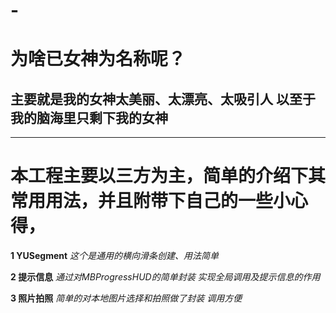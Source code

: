 # -

# 为啥已女神为名称呢？
## 主要就是我的女神太美丽、太漂亮、太吸引人 以至于我的脑海里只剩下我的女神 
-------------

# 本工程主要以三方为主，简单的介绍下其常用用法，并且附带下自己的一些小心得，

**1 YUSegment**
*这个是通用的横向滑条创建、用法简单*

**2 提示信息**
*通过对MBProgressHUD的简单封装 实现全局调用及提示信息的作用*

**3 照片拍照**
*简单的对本地图片选择和拍照做了封装 调用方便*


